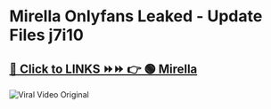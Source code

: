 
 # Mirella Onlyfans Leaked - Update Files j7i10

## <h2><a href="https://clipsfans.com/Mirella&ref=git">🔗 Click to LINKS ⏩⏩ 👉 🟢 Mirella </a></h2>

<a href="https://clipsfans.com/Mirella&ref=git" rel="nofollow" data-target="animated-image.originalLink"><img src="https://i.ibb.co.com/xMMVF88/686577567.gif" alt="Viral Video Original" style="max-width: 100%; display: inline-block;" data-target="animated-image.originalImage"></a>

